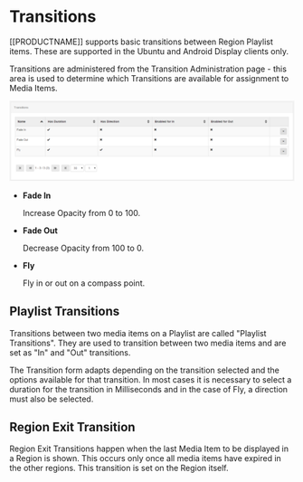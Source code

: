 <!--toc=layouts-->
# Transitions

[[PRODUCTNAME]] supports basic transitions between Region Playlist items. These are supported in the Ubuntu and Android Display clients only.

Transitions are administered from the Transition Administration page - this area is used to determine which Transitions are available for assignment to Media Items.

![Transition Administration](img/layouts_transition_admin.png)

- **Fade In**

    Increase Opacity from 0 to 100.

- **Fade Out**

    Decrease Opacity from 100 to 0.

- **Fly**

    Fly in or out on a compass point.

## Playlist Transitions

Transitions between two media items on a Playlist are called "Playlist Transitions". They are used to transition between two media items and are set as "In" and "Out" transitions.

The Transition form adapts depending on the transition selected and the options available for that transition. In most cases it is necessary to select a duration for the transition in Milliseconds and in the case of Fly, a direction must also be selected.

## Region Exit Transition

Region Exit Transitions happen when the last Media Item to be displayed in a Region is shown. This occurs only once all media items have expired in the other regions. This transition is set on the Region itself.

